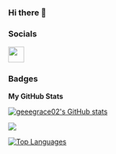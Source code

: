 ### Hi there 👋

### Socials

<p align="left"> <a href="https://www.github.com/geeegrace02" target="_blank" rel="noreferrer"><img src="https://raw.githubusercontent.com/danielcranney/readme-generator/main/public/icons/socials/github.svg" width="32" height="32" /></a></p>

### Badges

<b>My GitHub Stats</b>

<a href="http://www.github.com/geeegrace02"><img src="https://github-readme-stats.vercel.app/api?username=geeegrace02&show_icons=true&hide=issues,&count_private=true&title_color=ec4899&text_color=facc15&icon_color=14b8a6&bg_color=22272e&hide_border=true&show_icons=true" alt="geeegrace02's GitHub stats" /></a>

<a href="http://www.github.com/geeegrace02"><img src="https://github-readme-streak-stats.herokuapp.com/?user=geeegrace02&stroke=facc15&background=22272e&ring=ec4899&fire=ec4899&currStreakNum=facc15&currStreakLabel=ec4899&sideNums=facc15&sideLabels=facc15&dates=facc15&hide_border=true" /></a>

<a href="https://github.com/geeegrace02" align="left"><img src="https://github-readme-stats.vercel.app/api/top-langs/?username=geeegrace02&langs_count=10&title_color=ec4899&text_color=facc15&icon_color=14b8a6&bg_color=22272e&hide_border=true&locale=en&custom_title=Top%20%Languages" alt="Top Languages" /></a>

